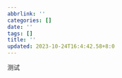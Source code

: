 ```yaml
---
abbrlink: ''
categories: []
date: ''
tags: []
title: ''
updated: 2023-10-24T16:4:42.58+8:0
---
```

测试
